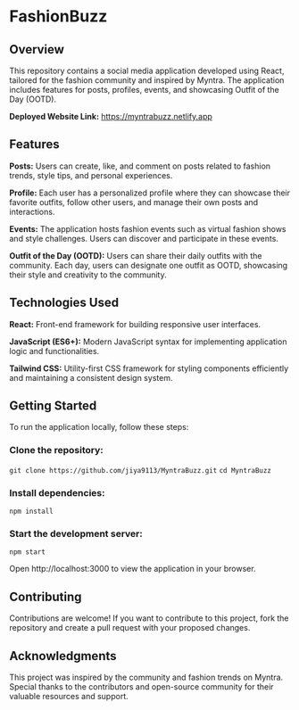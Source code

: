 # FashionBuzz

## Overview
This repository contains a social media application developed using React, tailored for the fashion community and inspired by Myntra. The application includes features for posts, profiles, events, and showcasing Outfit of the Day (OOTD).

**Deployed Website Link:** https://myntrabuzz.netlify.app 

## Features
**Posts:** Users can create, like, and comment on posts related to fashion trends, style tips, and personal experiences.

**Profile:** Each user has a personalized profile where they can showcase their favorite outfits, follow other users, and manage their own posts and interactions.

**Events:** The application hosts fashion events such as virtual fashion shows and style challenges. Users can discover and participate in these events.

**Outfit of the Day (OOTD):** Users can share their daily outfits with the community. Each day, users can designate one outfit as OOTD, showcasing their style and creativity to the community.

## Technologies Used
**React:** Front-end framework for building responsive user interfaces.

**JavaScript (ES6+):** Modern JavaScript syntax for implementing application logic and functionalities.

**Tailwind CSS:** Utility-first CSS framework for styling components efficiently and maintaining a consistent design system.

## Getting Started
To run the application locally, follow these steps:

### Clone the repository:
`git clone https://github.com/jiya9113/MyntraBuzz.git`
`cd MyntraBuzz`

### Install dependencies:
`npm install`

### Start the development server:
`npm start`

Open http://localhost:3000 to view the application in your browser.

## Contributing
Contributions are welcome! If you want to contribute to this project, fork the repository and create a pull request with your proposed changes.

## Acknowledgments
This project was inspired by the community and fashion trends on Myntra.
Special thanks to the contributors and open-source community for their valuable resources and support.

